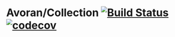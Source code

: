 # Avoran/Collection [![Build Status](https://travis-ci.org/Avoran/Collection.svg?branch=master)](https://travis-ci.org/Avoran/Collection.svg?branch=master) [![codecov](https://codecov.io/gh/Avoran/Collection/branch/master/graph/badge.svg)](https://codecov.io/gh/Avoran/Collection)
